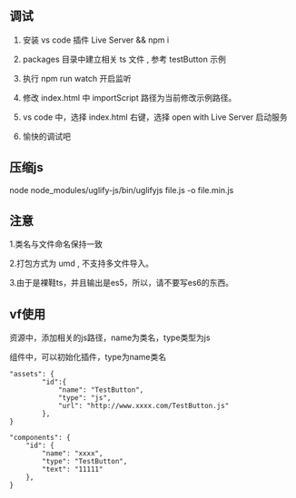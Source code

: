 ## 调试

1. 安装 vs code 插件 Live Server && npm i

2. packages 目录中建立相关 ts 文件 , 参考 testButton 示例

3. 执行 npm run watch 开启监听

4. 修改 index.html 中 importScript 路径为当前修改示例路径。

5. vs code 中，选择 index.html 右键，选择 open with Live Server 启动服务

6. 愉快的调试吧


## 压缩js

node node_modules/uglify-js/bin/uglifyjs file.js -o file.min.js

## 注意

1.类名与文件命名保持一致

2.打包方式为 umd , 不支持多文件导入。

3.由于是裸鞋ts，并且输出是es5，所以，请不要写es6的东西。

## vf使用

资源中，添加相关的js路径，name为类名，type类型为js

组件中，可以初始化插件，type为name类名

```
"assets": {
        "id":{
            "name": "TestButton",
            "type": "js",
            "url": "http://www.xxxx.com/TestButton.js"
        },
}

"components": {
    "id": {
        "name": "xxxx",
        "type": "TestButton",
        "text": "11111"
    },
}
```
